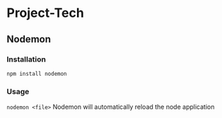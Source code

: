# Project-Tech

## Nodemon
### Installation
```npm install nodemon```

### Usage 
```nodemon <file>```
Nodemon will automatically reload the node application
